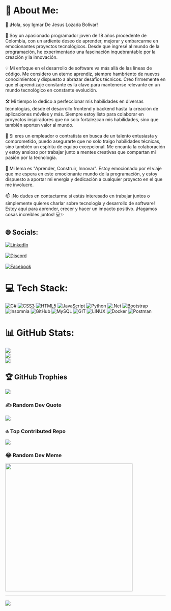# 💫 About Me:
👋 ¡Hola, soy Igmar De Jesus Lozada Bolivar!<br><br>🚀 Soy un apasionado programador joven de 18 años procedente de Colombia, con un ardiente deseo de aprender, mejorar y embarcarme en emocionantes proyectos tecnológicos. Desde que ingresé al mundo de la programación, he experimentado una fascinación inquebrantable por la creación y la innovación.<br><br>💡 Mi enfoque en el desarrollo de software va más allá de las líneas de código. Me considero un eterno aprendiz, siempre hambriento de nuevos conocimientos y dispuesto a abrazar desafíos técnicos. Creo firmemente en que el aprendizaje constante es la clave para mantenerse relevante en un mundo tecnológico en constante evolución.<br><br>🛠️ Mi tiempo lo dedico a perfeccionar mis habilidades en diversas tecnologías, desde el desarrollo frontend y backend hasta la creación de aplicaciones móviles y más. Siempre estoy listo para colaborar en proyectos inspiradores que no solo fortalezcan mis habilidades, sino que también aporten valor al mundo.<br><br>🤝 Si eres un empleador o contratista en busca de un talento entusiasta y comprometido, puedo asegurarte que no solo traigo habilidades técnicas, sino también un espíritu de equipo excepcional. Me encanta la colaboración y estoy ansioso por trabajar junto a mentes creativas que compartan mi pasión por la tecnología.<br><br>🌟 Mi lema es "Aprender, Construir, Innovar". Estoy emocionado por el viaje que me espera en este emocionante mundo de la programación, y estoy dispuesto a aportar mi energía y dedicación a cualquier proyecto en el que me involucre.<br><br>📫 ¡No dudes en contactarme si estás interesado en trabajar juntos o simplemente quieres charlar sobre tecnología y desarrollo de software! Estoy aquí para aprender, crecer y hacer un impacto positivo. ¡Hagamos cosas increíbles juntos! 💻✨


## 🌐 Socials:
[![LinkedIn](https://img.shields.io/badge/LinkedIn-%230077B5.svg?logo=linkedin&logoColor=white)](https://linkedin.com/in/IgmarLozadaBolivar) <br><br>
[![Discord](https://img.shields.io/badge/Discord-%237289DA.svg?logo=discord&logoColor=white)](https://discord.gg/.igmar) <br><br>
[![Facebook](https://img.shields.io/badge/Facebook-%231877F2.svg?logo=Facebook&logoColor=white)](https://facebook.com/https://www.facebook.com/Lozada.Igmar)

# 💻 Tech Stack:
![C#](https://img.shields.io/badge/c%23-%23239120.svg?style=for-the-badge&logo=c-sharp&logoColor=white) ![CSS3](https://img.shields.io/badge/css3-%231572B6.svg?style=for-the-badge&logo=css3&logoColor=white) ![HTML5](https://img.shields.io/badge/html5-%23E34F26.svg?style=for-the-badge&logo=html5&logoColor=white) ![JavaScript](https://img.shields.io/badge/javascript-%23323330.svg?style=for-the-badge&logo=javascript&logoColor=%23F7DF1E) ![Python](https://img.shields.io/badge/python-3670A0?style=for-the-badge&logo=python&logoColor=ffdd54) ![.Net](https://img.shields.io/badge/.NET-5C2D91?style=for-the-badge&logo=.net&logoColor=white) ![Bootstrap](https://img.shields.io/badge/bootstrap-%23563D7C.svg?style=for-the-badge&logo=bootstrap&logoColor=white) ![Insomnia](https://img.shields.io/badge/Insomnia-black?style=for-the-badge&logo=insomnia&logoColor=5849BE) ![GitHub](https://img.shields.io/badge/GitHub-%23121011.svg?style=for-the-badge&logo=github&logoColor=white) ![MySQL](https://img.shields.io/badge/mysql-%2300f.svg?style=for-the-badge&logo=mysql&logoColor=white) ![GIT](https://img.shields.io/badge/Git-fc6d26?style=for-the-badge&logo=git&logoColor=white) ![LINUX](https://img.shields.io/badge/Linux-FCC624?style=for-the-badge&logo=linux&logoColor=black) ![Docker](https://img.shields.io/badge/docker-%230db7ed.svg?style=for-the-badge&logo=docker&logoColor=white) ![Postman](https://img.shields.io/badge/Postman-FF6C37?style=for-the-badge&logo=postman&logoColor=white)
# 📊 GitHub Stats:
![](https://github-readme-stats.vercel.app/api?username=IgmarLozadaBolivar&theme=tokyonight&hide_border=false&include_all_commits=false&count_private=false)<br/>
![](https://github-readme-streak-stats.herokuapp.com/?user=IgmarLozadaBolivar&theme=tokyonight&hide_border=false)<br/>
![](https://github-readme-stats.vercel.app/api/top-langs/?username=IgmarLozadaBolivar&theme=tokyonight&hide_border=false&include_all_commits=false&count_private=false&layout=compact)

## 🏆 GitHub Trophies
![](https://github-profile-trophy.vercel.app/?username=IgmarLozadaBolivar&theme=discord&no-frame=false&no-bg=true&margin-w=4)

### ✍️ Random Dev Quote
![](https://quotes-github-readme.vercel.app/api?type=vetical&theme=tokyonight)

### 🔝 Top Contributed Repo
![](https://github-contributor-stats.vercel.app/api?username=IgmarLozadaBolivar&limit=5&theme=tokyonight&combine_all_yearly_contributions=true)

### 😂 Random Dev Meme
<img src='https://randommeme-five.vercel.app/' style="height: 400px;"/>

---
[![](https://visitcount.itsvg.in/api?id=IgmarLozadaBolivar&icon=2&color=1)](https://visitcount.itsvg.in)

<!-- Proudly created with GPRM ( https://gprm.itsvg.in ) -->
